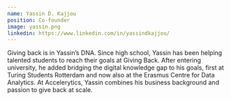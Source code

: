 ```yaml
---
name: Yassin D. Kajjou
position: Co-founder
image: yassin.png
linkedin: https://www.linkedin.com/in/yassindkajjou/
---
```

Giving back is in Yassin’s DNA. Since high school, Yassin has been helping talented students to reach their goals at Giving Back. After entering university, he added bridging the digital knowledge gap to his goals, first at Turing Students Rotterdam and now also at the Erasmus Centre for Data Analytics. At Accelerytics, Yassin combines his business background and passion to give back at scale.